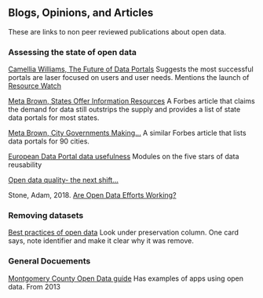 ## Blogs, Opinions, and Articles

These are links to non peer reviewed publications about open data.


### Assessing the state of open data

[Camellia Williams, The Future of Data Portals](https://medium.com/vizzuality-blog/the-future-of-data-portals-1a9a20b20164) Suggests the most successful portals are laser focused on users and user needs. Mentions the launch of [Resource Watch](https://resourcewatch.org/)

[Meta Brown, States Offer Information Resources](https://www.forbes.com/sites/metabrown/2018/04/30/us-states-offer-information-resources-50-open-data-portals/#7f6b35005225)  A Forbes article that claims the demand for data still outstrips the supply and provides a list of state data portals for most states.

[Meta Brown, City Governments Making...](https://www.forbes.com/sites/metabrown/2018/04/29/city-governments-making-public-data-easier-to-get-90-municipal-open-data-portals/#11be527d5a0d) A similar Forbes article that lists data portals for 90 cities.

[European Data Portal data usefulness](https://www.europeandataportal.eu/elearning/en/module10/#/id/co-01)  Modules on the five stars of data reusability

[Open data quality- the next shift...](https://blog.okfn.org/2017/05/31/open-data-quality-the-next-shift-in-open-data/)

Stone, Adam, 2018. [Are Open Data Efforts Working?](https://www.govtech.com/data/Are-Open-Data-Efforts-Working.html)

### Removing datasets

[Best practices of open data](https://trello.com/b/aAGm3KaR/open-data-best-practices) Look under preservation column.  One card says, note identifier and make it clear why it was remove.

### General Docuements
[Montgomery County Open Data guide](https://www.montgomerycountymd.gov/olo/resources/files/2013-7bestpracticesinopendatainitiatives.pdf)  Has examples of apps using open data.  From 2013
